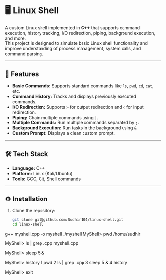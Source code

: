 # 🖥️ Linux Shell

A custom Linux shell implemented in **C++** that supports command execution, history tracking, I/O redirection, piping, background execution, and more.  
This project is designed to simulate basic Linux shell functionality and improve understanding of process management, system calls, and command parsing.

---

## 🚀 Features
- **Basic Commands:** Supports standard commands like `ls`, `pwd`, `cd`, `cat`, etc.
- **Command History:** Tracks and displays previously executed commands.
- **I/O Redirection:** Supports `>` for output redirection and `<` for input redirection.
- **Piping:** Chain multiple commands using `|`.
- **Multiple Commands:** Run multiple commands separated by `;`.
- **Background Execution:** Run tasks in the background using `&`.
- **Custom Prompt:** Displays a clean custom prompt.

---

## 🛠️ Tech Stack
- **Language:** C++
- **Platform:** Linux (Kali/Ubuntu)
- **Tools:** GCC, Git, Shell commands

---

## ⚙️ Installation
1. Clone the repository:
   ```bash
   git clone git@github.com:Sudhir104/linux-shell.git
   cd linux-shell
g++ myshell.cpp -o myshell
./myshell
MyShell> pwd
/home/sudhir

MyShell> ls | grep .cpp
myshell.cpp

MyShell> sleep 5 &

MyShell> history
1  pwd
2  ls | grep .cpp
3  sleep 5 &
4  history

MyShell> exit


